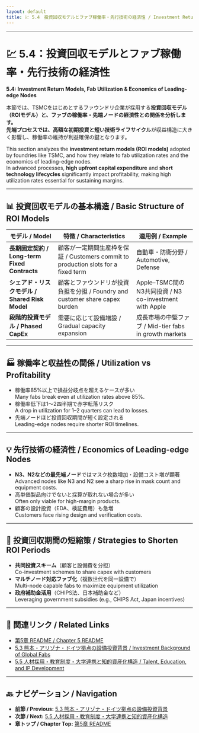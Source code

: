 ```yaml
---
layout: default
title: 💹 5.4　投資回収モデルとファブ稼働率・先行技術の経済性 / Investment Return Models, Fab Utilization & Economics of Leading-edge Nodes
---
```


---

# 💹 5.4：投資回収モデルとファブ稼働率・先行技術の経済性  
**5.4: Investment Return Models, Fab Utilization & Economics of Leading-edge Nodes**

本節では、TSMCをはじめとするファウンドリ企業が採用する**投資回収モデル（ROIモデル）**と、ファブの稼働率・先端ノードの経済性との関係を分析します。  
先端プロセスでは、**高額な初期投資**と**短い技術ライフサイクル**が収益構造に大きく影響し、稼働率の維持が利益確保の鍵となります。

This section analyzes the **investment return models (ROI models)** adopted by foundries like TSMC, and how they relate to fab utilization rates and the economics of leading-edge nodes.  
In advanced processes, **high upfront capital expenditure** and **short technology lifecycles** significantly impact profitability, making high utilization rates essential for sustaining margins.

---

## 📊 投資回収モデルの基本構造 / Basic Structure of ROI Models

| モデル / Model | 特徴 / Characteristics | 適用例 / Example |
|----------------|------------------------|------------------|
| **長期固定契約 / Long-term Fixed Contracts** | 顧客が一定期間生産枠を保証 / Customers commit to production slots for a fixed term | 自動車・防衛分野 / Automotive, Defense |
| **シェアド・リスクモデル / Shared Risk Model** | 顧客とファウンドリが投資負担を分担 / Foundry and customer share capex burden | Apple–TSMC間のN3共同投資 / N3 co-investment with Apple |
| **段階的投資モデル / Phased CapEx** | 需要に応じて設備増設 / Gradual capacity expansion | 成長市場の中堅ファブ / Mid-tier fabs in growth markets |

---

## 🏭 稼働率と収益性の関係 / Utilization vs Profitability

- 稼働率85%以上で損益分岐点を超えるケースが多い  
  Many fabs break even at utilization rates above 85%.
- 稼働率低下は1〜2四半期で赤字転落リスク  
  A drop in utilization for 1–2 quarters can lead to losses.
- 先端ノードほど投資回収期間が短く設定される  
  Leading-edge nodes require shorter ROI timelines.

---

## 💡 先行技術の経済性 / Economics of Leading-edge Nodes

- **N3、N2などの最先端ノード**ではマスク枚数増加・設備コスト増が顕著  
  Advanced nodes like N3 and N2 see a sharp rise in mask count and equipment costs.
- 高単価製品向けでないと採算が取れない場合が多い  
  Often only viable for high-margin products.
- 顧客の設計投資（EDA、検証費用）も急増  
  Customers face rising design and verification costs.

---

## 🔄 投資回収期間の短縮策 / Strategies to Shorten ROI Periods

- **共同投資スキーム**（顧客と設備費を分担）  
  Co-investment schemes to share capex with customers
- **マルチノード対応ファブ化**（複数世代を同一設備で）  
  Multi-node capable fabs to maximize equipment utilization
- **政府補助金活用**（CHIPS法、日本補助金など）  
  Leveraging government subsidies (e.g., CHIPS Act, Japan incentives)

---

## 📎 関連リンク / Related Links
- [第5章 README / Chapter 5 README](README.md)  
- [5.3 熊本・アリゾナ・ドイツ拠点の設備投資背景 / Investment Background of Global Fabs](5_3_global_fab_investment.md)  
- [5.5 人材採用・教育制度・大学連携と知的資産化構造 / Talent, Education, and IP Development](5_5_talent_and_ip.md)

---

## 🔙 ナビゲーション / Navigation
- **前節 / Previous:** [5.3 熊本・アリゾナ・ドイツ拠点の設備投資背景](5_3_global_fab_investment.md)  
- **次節 / Next:** [5.5 人材採用・教育制度・大学連携と知的資産化構造](5_5_talent_and_ip.md)  
- **章トップ / Chapter Top:** [第5章 README](README.md)
